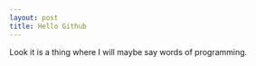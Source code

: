 ```yaml
---
layout: post
title: Hello Github
---
```

Look it is a thing where I will maybe say words of programming.

